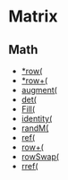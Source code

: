 # Matrix


## Math

 * <a href="../tokens/row(.md">*row(</a>
 * <a href="../tokens/row+(.md">*row+(</a>
 * <a href="../tokens/augment(.md">augment(</a>
 * <a href="../tokens/det(.md">det(</a>
 * <a href="../tokens/Fill(.md">Fill(</a>
 * <a href="../tokens/identity(.md">identity(</a>
 * <a href="../tokens/randM(.md">randM(</a>
 * <a href="../tokens/ref(.md">ref(</a>
 * <a href="../tokens/row+(.md">row+(</a>
 * <a href="../tokens/rowSwap(.md">rowSwap(</a>
 * <a href="../tokens/rref(.md">rref(</a>

